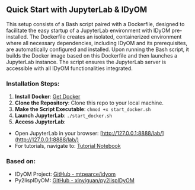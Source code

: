 ## Quick Start with JupyterLab & IDyOM

This setup consists of a Bash script paired with a Dockerfile, designed to facilitate the easy startup of a JupyterLab environment with IDyOM pre-installed. The Dockerfile creates an isolated, containerized environment where all necessary dependencies, including IDyOM and its prerequisites, are automatically configured and installed. Upon running the Bash script, it builds the Docker image based on this Dockerfile and then launches a JupyterLab instance. The script ensures the JupyterLab server is accessible with all IDyOM functionalities integrated.

### Installation Steps:

1. **Install Docker**: [Get Docker](https://docs.docker.com/get-docker/)
2. **Clone the Repository**: Clone this repo to your local machine.
3. **Make the Script Executable**:
`chmod +x start_docker.sh`
4. **Launch JupyterLab**:
`./start_docker.sh`
5. **Access JupyterLab**:
- Open JupyterLab in your browser: [http://127.0.0.1:8888/lab/](http://127.0.0.1:8888/lab/)
- For tutorials, navigate to: [Tutorial Notebook](http://127.0.0.1:8888/lab/tree/py2lispIDyOM/tutorials/1_running_IDyOM_tutorial.ipynb)

### Based on:

- IDyOM Project: [GitHub - mtpearce/idyom](https://github.com/mtpearce/idyom)
- Py2lispIDyOM: [GitHub - xinyiguan/py2lispIDyOM](https://github.com/xinyiguan/py2lispIDyOM)

